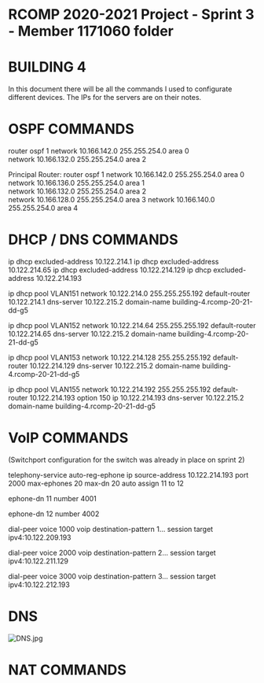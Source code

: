 RCOMP 2020-2021 Project - Sprint 3 - Member 1171060 folder
===========================================
# BUILDING 4

In this document there will be all the commands I used to configurate different devices. The IPs for the servers are on their notes.

# OSPF COMMANDS #

router ospf 1
network 10.166.142.0 255.255.254.0 area 0  
network 10.166.132.0 255.255.254.0 area 2  

Principal Router:
router ospf 1
network 10.166.142.0 255.255.254.0 area 0  
network 10.166.136.0 255.255.254.0 area 1  
network 10.166.132.0 255.255.254.0 area 2  
network 10.166.128.0 255.255.254.0 area 3
network 10.166.140.0 255.255.254.0 area 4


# DHCP / DNS COMMANDS #

ip dhcp excluded-address 10.122.214.1
ip dhcp excluded-address 10.122.214.65
ip dhcp excluded-address 10.122.214.129
ip dhcp excluded-address 10.122.214.193

ip dhcp pool VLAN151
network 10.122.214.0 255.255.255.192
default-router 10.122.214.1
dns-server 10.122.215.2
domain-name building-4.rcomp-20-21-dd-g5

ip dhcp pool VLAN152
network 10.122.214.64 255.255.255.192
default-router 10.122.214.65
dns-server 10.122.215.2
domain-name building-4.rcomp-20-21-dd-g5

ip dhcp pool VLAN153
network 10.122.214.128 255.255.255.192
default-router 10.122.214.129
dns-server 10.122.215.2
domain-name building-4.rcomp-20-21-dd-g5

ip dhcp pool VLAN155
network 10.122.214.192 255.255.255.192
default-router 10.122.214.193
option 150 ip 10.122.214.193
dns-server 10.122.215.2
domain-name building-4.rcomp-20-21-dd-g5


# VoIP COMMANDS #
(Switchport configuration for the switch was already in place on sprint 2)

telephony-service
auto-reg-ephone
ip source-address 10.122.214.193 port 2000
max-ephones 20
max-dn 20
auto assign 11 to 12

ephone-dn 11
number 4001

ephone-dn 12
number 4002


dial-peer voice 1000 voip
destination-pattern 1...
session target ipv4:10.122.209.193

dial-peer voice 2000 voip
destination-pattern 2...
session target ipv4:10.122.211.129

dial-peer voice 3000 voip
destination-pattern 3...
session target ipv4:10.122.212.193


# DNS #

![DNS.jpg](dns.jpg)


# NAT COMMANDS #
